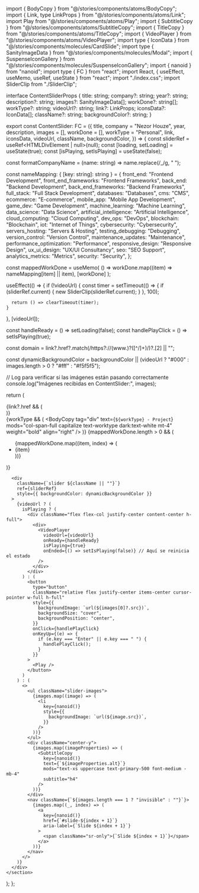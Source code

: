 import { BodyCopy } from "@/stories/components/atoms/BodyCopy";
import { Link, type LinkProps } from "@/stories/components/atoms/Link";
import Play from "@/stories/components/atoms/Play";
import { SubtitleCopy } from "@/stories/components/atoms/SubtitleCopy";
import { TitleCopy } from "@/stories/components/atoms/TitleCopy";
import { VideoPlayer } from "@/stories/components/atoms/VideoPlayer";
import type { IconData } from "@/stories/components/molecules/CardSlide";
import type { SanityImageData } from "@/stories/components/molecules/Modal";
import { SuspenseIconGallery } from "@/stories/components/molecules/SuspenseIconGallery";
import { nanoid } from "nanoid";
import type { FC } from "react";
import React, { useEffect, useMemo, useRef, useState } from "react";
import "./index.css";
import SliderClip from "./SliderClip";

interface ContentSliderProps {
  title: string;
  company?: string;
  year?: string;
  description?: string;
  images?: SanityImageData[];
  workDone?: string[];
  workType?: string;
  videoUrl?: string;
  link?: LinkProps;
  iconsData?: IconData[];
  className?: string;
  backgroundColor?: string;
}

export const ContentSlider: FC<ContentSliderProps> = ({
  title,
  company = "Nezor Houze",
  year,
  description,
  images = [],
  workDone = [],
  workType = "Personal",
  link,
  iconsData,
  videoUrl,
  className,
  backgroundColor,
}) => {
  const sliderRef = useRef<HTMLDivElement | null>(null);
  const [loading, setLoading] = useState(true);
  const [isPlaying, setIsPlaying] = useState(false);

  const formatCompanyName = (name: string) => name.replace(/_/g, " ");

  const nameMapping: { [key: string]: string } = {
    front_end: "Frontend Development",
    front_end_frameworks: "Frontend Frameworks",
    back_end: "Backend Development",
    back_end_frameworks: "Backend Frameworks",
    full_stack: "Full Stack Development",
    databases: "Databases",
    cms: "CMS",
    ecommerce: "E-commerce",
    mobile_app: "Mobile App Development",
    game_dev: "Game Development",
    machine_learning: "Machine Learning",
    data_science: "Data Science",
    artificial_intelligence: "Artificial Intelligence",
    cloud_computing: "Cloud Computing",
    dev_ops: "DevOps",
    blockchain: "Blockchain",
    iot: "Internet of Things",
    cybersecurity: "Cybersecurity",
    servers_hosting: "Servers & Hosting",
    testing_debugging: "Debugging",
    version_control: "Version Control",
    maintenance_updates: "Maintenance",
    performance_optimization: "Performance",
    responsive_design: "Responsive Design",
    ux_ui_design: "UX/UI Consultancy",
    seo: "SEO Support",
    analytics_metrics: "Metrics",
    security: "Security",
  };

  const mappedWorkDone = useMemo(
    () => workDone.map((item) => nameMapping[item] || item),
    [workDone]
  );

  useEffect(() => {
    if (!videoUrl) {
      const timer = setTimeout(() => {
        if (sliderRef.current) {
          new SliderClip(sliderRef.current);
        }
      }, 100);

      return () => clearTimeout(timer);
    }
  }, [videoUrl]);

  const handleReady = () => setLoading(false);
  const handlePlayClick = () => setIsPlaying(true);

  const domain = link?.href?.match(/https?:\/\/(www\.)?([^\/]+)/)?.[2] || "";

  const dynamicBackgroundColor =
    backgroundColor ||
    (videoUrl ? "#000" : images.length > 0 ? "#fff" : "#f5f5f5");

  // Log para verificar si las imágenes están pasando correctamente
  console.log("Imágenes recibidas en ContentSlider:", images);

  return (
    <section className="intro overflow-y-scroll p-6 lg:p-0">
      <div className="left md:px-8 2xl:px-16">
        <div>
          <div className="content-wrapper">
            <div className="w-full xl:max-w-5xl xl:ml-auto">
              <div className="flex">
                <SubtitleCopy
                  text={formatCompanyName(company)}
                  mods="text-base uppercase text-primary-500 font-medium"
                  subtitle="h4"
                />
                <SubtitleCopy
                  text={year}
                  mods="text-base uppercase text-primary-500 font-medium ml-2"
                  subtitle="h4"
                />
              </div>
              <TitleCopy
                text={title}
                align="left"
                mods="text-4xl md:text-5xl dark:text-white mb-4 lg:mb-8"
              />
              <BodyCopy
                text={description}
                tag="div"
                mods="max-w-screen-xl dark:text-white"
              />
              {link?.href && (
                <div className="mt-4 w-full link-text [&_a]:text-primary-500 [&_a]:underline">
                  <BodyCopy
                    tag="span"
                    mods="dark:text-white"
                    text="More info at: "
                  />
                  <Link
                    href={link.href}
                    link_text={domain}
                    target="_blank"
                    rel="noreferrer noopener"
                  />
                </div>
              )}
            </div>
            {workType && (
              <BodyCopy
                tag="div"
                text={`${workType} - Project`}
                mods="col-span-full capitalize text-worktype dark:text-white mt-4"
                weight="bold"
                align="right"
              />
            )}
            {mappedWorkDone.length > 0 && (
              <div className="workdone-wrapper mt-2 text-right w-full xl:max-w-3xl xl:ml-auto">
                <ul className="text-workdone mb-2 list-arrows grid md:grid-cols-2 md:grid-rows-8 xl:grid-rows-4 md:grid-flow-col gap-1 justify-items-start rtl-grid">
                  {mappedWorkDone.map((item, index) => (
                    <li
                      key={nanoid()}
                      className="text-sm text-right dark:text-white"
                    >
                      {item}
                    </li>
                  ))}
                </ul>
              </div>
            )}
            <div className="logos-wrapper w-full xl:max-w-5xl xl:ml-auto mt-8 mb-8 lg:mb-4 text-3xl [&_svg]:mx-1">
              <SuspenseIconGallery iconsData={iconsData} />
            </div>
          </div>
        </div>
      </div>

      <div
        className={`slider ${className || ""}`}
        ref={sliderRef}
        style={{ backgroundColor: dynamicBackgroundColor }}
      >
        {videoUrl ? (
          isPlaying ? (
            <div className="flex flex-col justify-center content-center h-full">
              <div>
                <VideoPlayer
                  videoUrl={videoUrl}
                  onReady={handleReady}
                  isPlaying={true}
                  onEnded={() => setIsPlaying(false)} // Aquí se reinicia el estado
                />
              </div>
            </div>
          ) : (
            <button
              type="button"
              className="relative flex justify-center items-center cursor-pointer w-full h-full"
              style={{
                backgroundImage: `url(${images[0]?.src})`,
                backgroundSize: "cover",
                backgroundPosition: "center",
              }}
              onClick={handlePlayClick}
              onKeyUp={(e) => {
                if (e.key === "Enter" || e.key === " ") {
                  handlePlayClick();
                }
              }}
            >
              <Play />
            </button>
          )
        ) : (
          <>
            <ul className="slider-images">
              {images.map((image) => (
                <li
                  key={nanoid()}
                  style={{
                    backgroundImage: `url(${image.src})`,
                  }}
                />
              ))}
            </ul>
            <div className="center-y">
              {images.map((imageProperties) => (
                <SubtitleCopy
                  key={nanoid()}
                  text={`${imageProperties.alt}`}
                  mods="text-xs uppercase text-primary-500 font-medium -mb-4"
                  subtitle="h4"
                />
              ))}
            </div>
            <nav className={`${images.length === 1 ? "invisible" : ""}`}>
              {images.map((_, index) => (
                <a
                  key={nanoid()}
                  href={`#slide-${index + 1}`}
                  aria-label={`Slide ${index + 1}`}
                >
                  <span className="sr-only">{`Slide ${index + 1}`}</span>
                </a>
              ))}
            </nav>
          </>
        )}
      </div>
    </section>
  );
};
